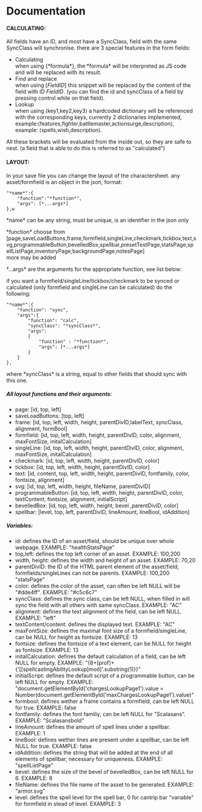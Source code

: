 # Documentation


#### CALCULATING:
All fields have an ID, and most have a SyncClass, field with the same SyncClass will synchronise.
there are 3 special features in the form fields: 

 - Calculating  
    when using \{\*formula\*\}, the \*formula\* will be interpreted as JS code and will be replaced with its result.
- Find and replace  
    when using \[*FieldID*\] this snippet will be replaced by the content of the field with ID *FieldID*. (you can find the id and syncClass of a field by pressing control while on that field).
- Lookup    
    when using ⟨key1,key2,key3⟩ a hardcoded dictionary will be referenced with the corresponding keys, currently 2 dictionaries implemented, example:⟨features,fighter,battlemaster,actionsurge,description⟩, example: ⟨spells,wish,description⟩. 

All these brackets will be evaluated from the inside out, so they are safe to nest. 
(a field that is able to do this is referred to as "calculated")


#### LAYOUT:
In your save file you can change the layout of the charactersheet.
any asset/formfield is an object in the json, 
format:

    "*name*":{
        "function":"*function*",
        "args": [*...args*]
    },w

\*name\* can be any string, must be unique, is an identifier in the json only

\*function\* choose from [page,saveLoadButtons,frame,formfield,singleLine,checkmark,tickbox,text,svg,programmableButton,bevelledBox,spellbar,presetTestPage,statsPage,spellListPage,inventoryPage,backgroundPage,notesPage]    
more may be added

\*...args\* are the arguments for the appropriate function, see list below:

if you want a formfield/singleLine/tickbox/checkmark to be synced or calculated (only formfield and singleLine can be calculated) do the following:

    "*name*":{
        "function": "sync",
        "args":{
            "function": "calc",
            "syncClass": "*syncClass*",
            "args": 
            {
                "function" : "*function*",
                "args": [*...args*]
            }
        }
    },


where \*syncClass\* is a string, equal to other fields that should sync with this one.

##### All layout functions and their arguments:
 - page: [id, top, left]
 - saveLoadButtons: [top, left]    
 - frame: [id, top, left, width, height, parentDivID,labelText, syncClass, alignment, formBool]    
 - formfield: [id, top, left, width, height, parentDivID, color, alignment, maxFontSize, initalCalculation]    
 - singleLine: [id, top, left, width, height, parentDivID, color, alignment, maxFontSize, initalCalculation]   
 - checkmark: [id, top, left, width, height, parentDivID, color]   
 - tickbox: [id, top, left, width, height, parentDivID, color] 
 - text: [id, content, top, left, width, height, parentDivID, fontfamily, color, fontsize, alignment]  
 - svg: [id, top, left, width, height, fileName, parentDivID]  
 - programmableButton: [id, top, left, width, height, parentDivID, color, textContent, fontsize, alignment, initialScript] 
 - bevelledBox: [id, top, left, width, height, bevel ,parentDivID, color]  
 - spellbar: [level, top, left, parentDivID, lineAmount, lineBool, idAddition] 

##### Variables:
 - id: defines the ID of an asset/field, should be unique over whole webpage. EXAMPLE: "healthStatsPage"
 - top,left: defines the top left corner of an asset. EXAMPLE: 100,200
 - width, height: defines the width and height of an asset. EXAMPLE: 70,20
 - parentDivID: the ID of the HTML parent element of the asset/field, formfields/singleLines can not be parents. EXAMPLE: 100,200 "statsPage"
 - color: defines the color of the asset, can often be left NULL will be "#dde4ff". EXAMPLE: "#c5c6c7"
 - syncClass: defines the sync class, can be left NULL, when filled in will sync the field with all others with same syncClass. EXAMPLE: "AC"
 - alignment: defines the text alignment of the field, can be left NULL. EXAMPLE: "left"
 - textContent/content: defines the displayed text. EXAMPLE: "AC"
 - maxFontSize: defines the maximal font size of a formfield/singleLine, can be NULL for height as fontsize. EXAMPLE: 13
 - fontsize: defines the fontsize of a text element, can be NULL for height as fontsize. EXAMPLE: 13
 - initalCalculation: defines the default calculation of a field, can be left NULL for empty. EXAMPLE: "\{8+\[prof\]+\{'\[\[spellcastingAbilityLookup\]mod\]'.substring(1)}}"
 - initialScript: defines the default script of a programmable button, can be left NULL for empty. EXAMPLE: "document.getElementById('chargesLookupPage1').value = Number(document.getElementById('maxChargesLookupPage1').value)"
 - formbool: defines wether a frame contains a formfield, can be left NULL for true. EXAMPLE: false
 - fontfamily: defines the font familiy, can be left NULL for "Scalasans". EXAMPLE: "Scalasansbold"
 - lineAmount: defines the amount of spell lines under a spellbar. EXAMPLE: 1
 - lineBool: defines wether lines are present under a spellbar, can be left NULL for true. EXAMPLE: false
 - idAddition: defines the string that will be added at the end of all elements of spellbar, necessary for uniqueness. EXAMPLE: "spellListPage"
 - bevel: defines the size of the bevel of bevelledBox, can be left NULL for 6. EXAMPLE: 8
 - fileName: defines the file name of the asset to be generated. EXAMPLE: "armor.svg"
 - level: defines the spell level for the spell bar, 0 for cantrip bar "variable" for formfield in stead of level. EXAMPLE: 3